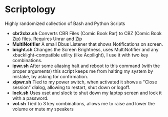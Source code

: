 # Scriptology
Highly randomized collection of Bash and Python Scripts

- **cbr2cbz.sh** Converts CBR Files (Comic Book Rar) to CBZ (Comic Book Zip) files. Requires Unrar and Zip
- **MultiNotifier** A small Dbus Listener that shows Notifications on screen.
- **bright.sh** Changes the Screen Brightness, uses MultiNotifier and any xbacklight-compatible utility (like Acpilight), I use it with two key combinations.
- **ipwr.sh** After some aliasing halt and reboot to this command (with the proper arguments) this script keeps me from halting my system by mistake, by asking for confirmation.
- **xipwr.sh** Tied to my power switch, when activated it shows a "Close session" dialog, allowing to restart, shut down or logoff.
- **lock.sh** Uses xset and slock to shut down my laptop screen and lock it with a password.
- **vol.sh** Tied to 3 key combinations, allows me to raise and lower the volume or mute my speakers
